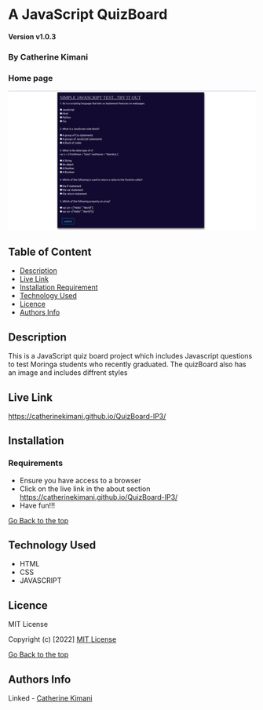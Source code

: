 # A JavaScript QuizBoard

#### Version v1.0.3

### By Catherine Kimani

### Home page
![catherine](./images/quiz.png)

## Table of Content

+ [Description](#description)
+ [Live Link](#live-link)
+ [Installation Requirement](#Installation)
+ [Technology Used](#technology-used)
+ [Licence](#licence)
+ [Authors Info](#author-Info)

## Description
This is a JavaScript quiz board project which includes Javascript questions to test Moringa students who recently graduated.
The quizBoard also has an image and includes diffrent styles

## Live Link
https://catherinekimani.github.io/QuizBoard-IP3/

## Installation

### Requirements
* Ensure you have access to a browser
* Click on the live link in the about section https://catherinekimani.github.io/QuizBoard-IP3/
* Have fun!!!

[Go Back to the top](#a-javascript-quizboard)

## Technology Used
* HTML
* CSS
* JAVASCRIPT

## Licence

MIT License

Copyright (c) [2022] [MIT License](LICENCE)

[Go Back to the top](#a-javascript-quizboard)


## Authors Info

Linked - [Catherine Kimani](https://www.linkedin.com/incatherine-kimani/)

